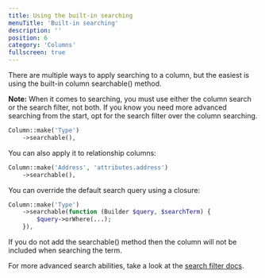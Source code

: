 ```yaml
---
title: Using the built-in searching
menuTitle: 'Built-in searching'
description: ''
position: 6
category: 'Columns'
fullscreen: true
---
```


There are multiple ways to apply searching to a column, but the easiest is using the built-in column searchable() method.

**Note:** When it comes to searching, you must use either the column search or the search filter, not both. If you know you need more advanced searching from the start, opt for the search filter over the column searching.

```php
Column::make('Type')
    ->searchable(),
```

You can also apply it to relationship columns:

```php
Column::make('Address', 'attributes.address')
    ->searchable(),
```

You can override the default search query using a closure:

```php
Column::make('Type')
    ->searchable(function (Builder $query, $searchTerm) {
        $query->orWhere(...);
    }),
```

If you do not add the searchable() method then the column will not be included when searching the term.

For more advanced search abilities, take a look at the [search filter docs](filters/The-search-filter).
